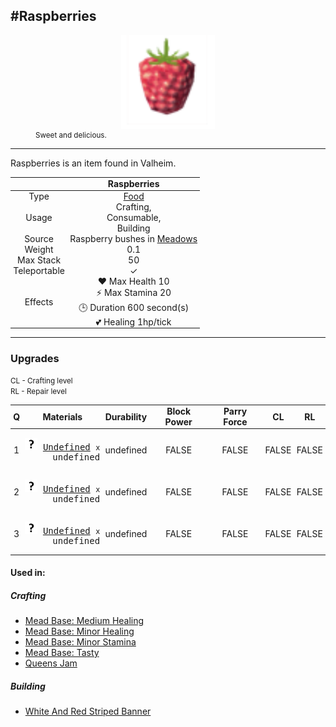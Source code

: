 <meta property="og:title" content="Raspberries - MoreValheim" /><meta property="og:type" content="website" /><meta property="og:image" content="/assets/raspberries.png" /><meta property="og:description" content="Raspberries is an item found in Valheim." /><meta name="theme-color" content="#546D78"><meta name="twitter:card" content="summary_large_image">
#Raspberries
-------------
<style>img {width:20px;}.tb {width:150px;display: block;margin-left: auto;margin-right: auto;}</style>

<style>.md-typeset table:not([class]) th:not([align]) {min-width:unset!important;}</style>
<style>td{padding:0em 0.3em!important;text-align:center!important;border-left:.05rem solid var(--md-default-fg-color--lightest)}</style>

<style>th{padding:0.1em 0.3em!important;text-align:center!important;font-weight:bold}</style>

<style>pre{text-align:right!important}</style>
<style>table tr td:first-child {border-left: 0;};</style>

<figure><img src="/assets/raspberries.png" class="tb" /><figcaption><small>Sweet and delicious.</small></figcaption></figure>

-------------

Raspberries is an item found in Valheim.

|        | Raspberries              |
| ----------- | ------------------------------------ |
| Type | [Food](../../types/food)
| Usage | Crafting,<br>Consumable,<br>Building<br>
| Source | Raspberry bushes in [Meadows](../../biomes/meadows) |
| Weight | 0.1 |
| Max Stack | 50 |
| Teleportable | ✓
| Effects | ❤️ Max Health 10<br>⚡ Max Stamina 20<br>🕒 Duration 600 second(s) <br>💕 Healing 1hp/tick <br>

-------------

### Upgrades

<small>CL - Crafting level</small><br><small>RL - Repair level</small>

| Q | Materials | Durability | Block Power | Parry Force | CL | RL |
| - | - | - | - | - | - | - |
| 1 | <pre>[![Undefined](/assets/undefined.png)](../../items/undefined) [Undefined](../../items/undefined) <small>x</small> undefined</pre> | undefined | FALSE | FALSE | FALSE | FALSE |
| 2 | <pre>[![Undefined](/assets/undefined.png)](../../items/undefined) [Undefined](../../items/undefined) <small>x</small> undefined</pre> | undefined | FALSE | FALSE | FALSE | FALSE |
| 3 | <pre>[![Undefined](/assets/undefined.png)](../../items/undefined) [Undefined](../../items/undefined) <small>x</small> undefined</pre> | undefined | FALSE | FALSE | FALSE | FALSE |

#### Used in:

##### Crafting

* [Mead Base: Medium Healing](../mead_base:_medium_healing)
* [Mead Base: Minor Healing](../mead_base:_minor_healing)
* [Mead Base: Minor Stamina](../mead_base:_minor_stamina)
* [Mead Base: Tasty](../mead_base:_tasty)
* [Queens Jam](../queens_jam)
##### Building

* [White And Red Striped Banner](../white_and_red_striped_banner)
